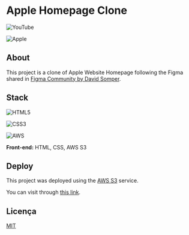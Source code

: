 
# Apple Homepage Clone

![YouTube](https://img.shields.io/badge/YouTube-%23FF0000.svg?style=for-the-badge&logo=YouTube&logoColor=white)

![Apple](https://img.shields.io/badge/Apple-%23000000.svg?style=for-the-badge&logo=apple&logoColor=white)


## About

This project is a clone of Apple Website Homepage following the Figma shared in [Figma Community by David Somper](https://www.youtube.com/watch?v=yYgkh7n5Ubg).

## Stack

![HTML5](https://img.shields.io/badge/html5-%23E34F26.svg?style=for-the-badge&logo=html5&logoColor=white)

![CSS3](https://img.shields.io/badge/css3-%231572B6.svg?style=for-the-badge&logo=css3&logoColor=white)

![AWS](https://img.shields.io/badge/AWS-%23FF9900.svg?style=for-the-badge&logo=amazon-aws&logoColor=white)

**Front-end:** HTML, CSS, AWS S3


## Deploy

This project was deployed using the [AWS S3](https://aws.amazon.com/pt/s3/) service.

You can visit through [this link](http://apple-website.s3-website-us-east-1.amazonaws.com/).

## Licença

[MIT](LICENSE)

